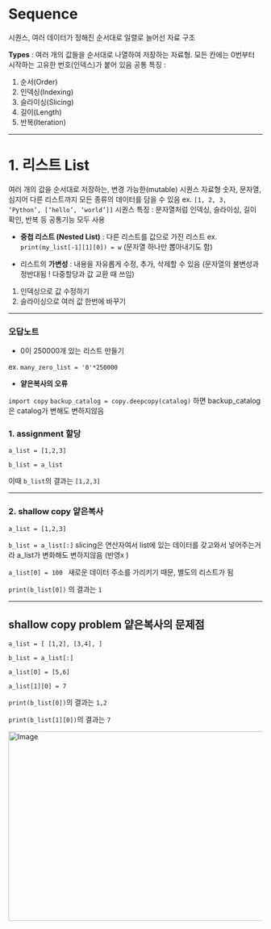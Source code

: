 # Sequence 
시퀀스, 여러 데이터가 정해진 순서대로 일렬로 늘어선 자료 구조

**Types** : 여러 개의 값들을 순서대로 나열하여 저장하는 자료형. 
모든 칸에는 0번부터 시작하는 고유한 번호(인덱스)가 붙어 있음
공통 특징 : 
1) 순서(Order) 
2) 인덱싱(Indexing) 
3) 슬라이싱(Slicing) 
4) 길이(Length) 
5) 반복(Iteration)

---

# 1. 리스트 List
여러 개의 값을 순서대로 저장하는, 변경 가능한(mutable) 시퀀스 자료형
숫자, 문자열, 심지어 다른 리스트까지 모든 종류의 데이터를 담을 수 있음
ex. `[1, 2, 3, ‘Python’, [‘hello’, ‘world’]]`
시퀀스 특징 : 문자열처럼 인덱싱, 슬라이싱, 길이 확인, 반복 등 공통기능 모두 사용


- **중첩 리스트 (Nested List)** : 다른 리스트를 값으로 가진 리스트
ex. `print(my_list[-1][1][0]) = w` (문자열 하나만 뽑아내기도 함)

- 리스트의 **가변성** : 내용을 자유롭게 수정, 추가, 삭제할 수 있음 
(문자열의 불변성과 정반대됨 ! 다중할당과 값 교환 때 쓰임)
1)	인덱싱으로 값 수정하기
2)	슬라이싱으로 여러 값 한번에 바꾸기

---


### 오답노트
- 0이 250000개 있는 리스트 만들기 

ex. `many_zero_list = '0'*250000`

- **얕은복사의 오류**

`import copy`
`backup_catalog = copy.deepcopy(catalog)`
하면 backup_catalog은 catalog가 변해도 변하지않음


### 1. assignment 할당
`a_list = [1,2,3]`

`b_list = a_list`

이때 `b_list`의 결과는 `[1,2,3]`

---

### 2. shallow copy 얕은복사
`a_list = [1,2,3]`

`b_list = a_list[:]` slicing은 연산자여서 list에 있는 데이터를 갖고와서 넣어주는거라 a_list가 변화해도 변하지않음 (반영x )

`a_list[0] = 100 ` 새로운 데이터 주소를 가리키기 때문, 별도의 리스트가 됨

`print(b_list[0])` 의 결과는 `1`

---

## shallow copy problem 얕은복사의 문제점
`a_list = [
    [1,2],
    [3,4],
]`

`b_list = a_list[:]`


`a_list[0] = [5,6]`

`a_list[1][0] = 7`

`print(b_list[0])`의 결과는 `1,2`

`print(b_list[1][0])`의 결과는 `7`

<img width="985" height="376" alt="Image" src="https://github.com/user-attachments/assets/60d018f7-f89c-437a-a2a0-36c67ea9169f" />
